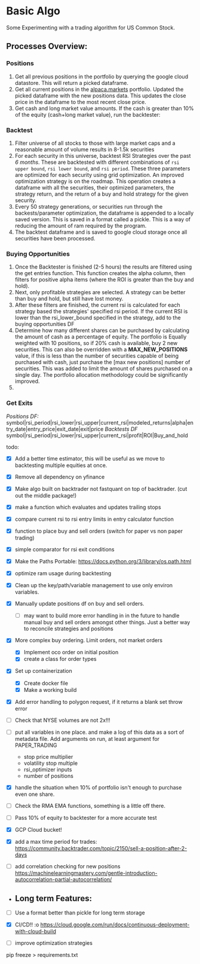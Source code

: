 # Basic Algo

Some Experimenting with a trading algorithm for US Common Stock. 
## Processes Overview:
### Positions
1. Get all previous positions in the portfolio by querying the google cloud datastore. This will return a picked dataframe.
1. Get all current positions in the <a href='alpaca.markets'>alpaca.markets</a> portfolio. Updated the picked dataframe with the new positions data. This updates the close price in the dataframe to the most recent close price.
1. Get cash and long market value amounts. If the cash is greater than 10% of the equity (cash+long market value), run the backtester:

### Backtest
1. Filter universe of all stocks to those with large market caps and a reasonable amount of volume results in 8-1.5k securities
2. For each security in this universe, backtest RSI Strategies over the past *6 months*. These are backtested with different combinations of `rsi upper bound`, `rsi lower bound`, and `rsi period`. These three parameters are optimized for each security using grid optimization. An improved optimization strategy is on the roadmap. This operation creates a dataframe with all the securities, their optimized parameters, the strategy return, and the return of a buy and hold strategy for the given security.
1. Every 50 strategy generations, or securities run through the backests/parameter optimization, the dataframe is appended to a locally saved version. This is saved in a format called a pickle. This is a way of reducing the amount of ram required by the program.
1. The backtest dataframe and is saved to google cloud storage once all securities have been processed.

### Buying Opportunities
1. Once the Backtester is finished (2-5 hours) the results are filtered using the get entries function. This function creates the alpha column, then filters for positive alpha items (where the ROI is greater than the buy and hold).
2. Next, only profitable strategies are selected. A strategy can be better than buy and hold, but still have lost money. 
1. After these filters are finished, the current rsi is calculated for each strategy based the strategies' specified rsi period. If the current RSI is lower than the rsi_lower_bound specified in the strategy, add to the buying opportunities DF
4. Determine how many different shares can be purchased by calculating the amount of cash as a percentage of equity. The portfolio is Equally weighted with 10 positions, so if 20% cash is available, buy 2 new securities. This can also be overridden with a **MAX_NEW_POSITIONS** value, if this is less than the number of securities capable of being purchased with cash, just purchase the [max new positions] number of securities. This was added to limit the amount of shares purchased on a single day. The portfolio allocation methodology could be significantly improved. 
1. 


### Get Exits

    
*Positions DF:*
symbol|rsi_period|rsi_lower|rsi_upper|current_rsi|modeled_returns|alpha|entry_date|entry_price|exit_date|exit|price
*Backtests DF*
symbol|rsi_period|rsi_lower|rsi_upper|current_rsi|profit|ROI|Buy_and_hold

todo:
- [x] Add a better time estimator, this will be useful as we move to backtesting multiple equities at once. 
- [x] Remove all dependency on yfinance
- [x] Make algo built on backtrader not fastquant on top of backtrader. (cut out the middle package!)

- [x] make a function which evaluates and updates trailing stops
- [x] compare current rsi to rsi entry limits in entry calculator function
- [x] function to place buy and sell orders (switch for paper vs non paper trading)
- [x] simple comparator for rsi exit conditions
- [x] Make the Paths Portable: https://docs.python.org/3/library/os.path.html
- [x] optimize ram usage during backtesting

- [x] Clean up the key/path/variable management to use only environ variables. 
- [x] Manually update positions df on buy and sell orders. 
    - [ ] may want to build more error handling in in the future to handle manual buy and sell orders amongst other things. Just a better way to reconcile strategies and positions 
- [x] More complex buy ordering. Limit orders, not market orders
    - [x] Implement oco order on initial position
    - [x] create a class for order types
- [x] Set up containerization
    - [x] Create docker file
    - [x] Make a working build
- [x] Add error handling to polygon request, if it returns a blank set throw error

- [ ] Check that NYSE volumes are not 2x!!!

- [ ] put all variables in one place. and make a log of this data as a sort of metadata file. Add arguments on run, at least argument for PAPER_TRADING
    - stop price multiplier
    - volatility stop multiple
    - rsi_optimizer inputs
    - number of positions
- [x] handle the situation when 10% of portfolio isn't enough to purchase even one share.

- [ ] Check the RMA EMA functions, something is a little off there. 

- [ ] Pass 10% of equity to backtester for a more accurate test

- [x] GCP Cloud bucket!
- [x] add a max time period for trades: https://community.backtrader.com/topic/2150/sell-a-position-after-2-days
- [ ] add correlation checking for new positions https://machinelearningmastery.com/gentle-introduction-autocorrelation-partial-autocorrelation/

- ## Long term Features:
- [ ] Use a format better than pickle for long term storage
- [x] CI/CD!! :o https://cloud.google.com/run/docs/continuous-deployment-with-cloud-build
- [ ] improve optimization strategies


pip freeze > requirements.txt
